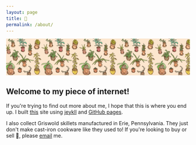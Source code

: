 ```yaml
---
layout: page
title: 🦇
permalink: /about/
---
```


<div class="row">
	<div class="pb-1">
		<img src="/assets/img/patterns/plant_pattern_banner.jpg" alt="portrait of an angler fish angling for ca$h">
	</div>
</div>

## Welcome to my piece of internet!

If you're trying to find out more about me, I hope that this is where you end up. I built [this](https://github.com/alfovo/alfovo.github.io) site using [jeykll](https://jekyllrb.com/) and [GitHub pages](https://guides.github.com/features/pages/).

I also collect Griswold skillets manufactured in Erie, Pennsylvania. They just don't make cast-iron cookware like they used to! If you're looking to buy or sell 🍳, please <a href="mailto:afvolpert@gmail.com">email</a> me.
